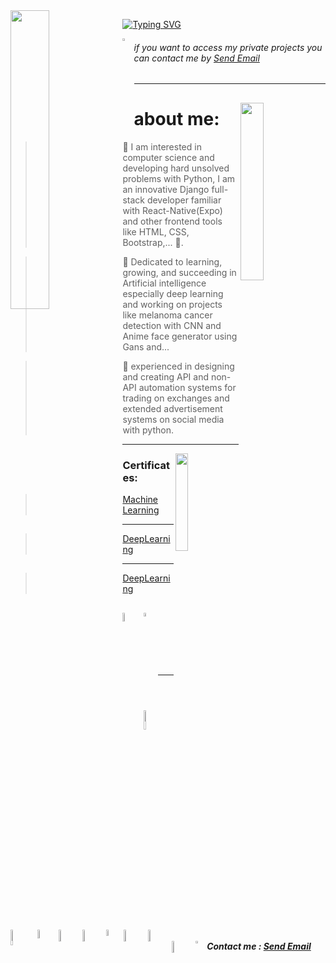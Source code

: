 <img src='https://user-images.githubusercontent.com/80113382/177538232-262cc624-b218-4b51-b655-2360f74a1419.gif' align='left' width='35%'>

[![Typing SVG](http://readme-typing-svg.herokuapp.com?font=Ubuntu&duration=2200&color=6DAF24&vCenter=true&width=408&height=66&lines=Hey+%F0%9F%91%8B;welcome+to+my+Github+repo+%F0%9F%91%BE.;%F0%9F%94%A5)](https://git.io/typing-svg)


<img src='https://user-images.githubusercontent.com/80113382/177611759-0d468bc7-103d-4c0f-9c9d-8068e1e09a35.png' align='left' width='3%'>


###### if you want to access my private projects you can contact me by <a href = "mailto: aliaghdam.erfan@gmail.com">Send Email</a>


---------------------------------------------



  
##

<img src='https://user-images.githubusercontent.com/80113382/177332733-28a53a09-b273-4641-ac30-8ed0ac95f168.png' align='right' width='27%'>


# about me:
 > 🐍 I am interested in computer science and developing hard unsolved problems with Python, I am an innovative Django full-stack developer familiar with React-Native(Expo) and other frontend tools like HTML, CSS, Bootstrap,... 🔫.

 > 📗 Dedicated to learning, growing, and succeeding in Artificial intelligence especially deep learning and working on projects like melanoma cancer detection with      CNN and Anime face generator using Gans and...
 
 > 🤖 experienced in designing and creating API and non-API automation systems for trading on exchanges and extended advertisement systems on social media with python.

---------------------------------------------
<img src='https://user-images.githubusercontent.com/80113382/177392524-0a83b72c-4375-4a08-9cd1-be96d2b3299a.png' align='right' width='20%'>



### Certificates:
> [Machine Learning](https://www.coursera.org/account/accomplishments/verify/MEBMFU27ZSCF?utm_source=link&utm_medium=certificate&utm_content=cert_image&utm_campaign=sharing_cta&utm_product=course)
-------
> [DeepLearning](https://graduation.udacity.com/confirm/EECNYTXC)
-------
> [DeepLearning](https://www.coursera.org/learn/neural-networks-deep-learning/home/welcome?utm_source=link&utm_medium=certificate&utm_content=cert_image&utm_campaign=sharing_cta)



##
<img src='https://user-images.githubusercontent.com/80113382/177596337-177311f6-bacf-4192-a445-d89590bc064e.png' align='left' width='6%'>
<img src='https://user-images.githubusercontent.com/80113382/177595626-5f1111df-eab3-486b-8243-bcd0ce9f3e06.svg' align='left' width='4%'>
<img src='https://user-images.githubusercontent.com/80113382/177600945-fc22d511-8166-420d-856b-470db4ffbbbf.png' align='left' width='9%'>
<img src='https://user-images.githubusercontent.com/80113382/177595180-7cef0954-35f7-4a1b-bf66-9feb470177a5.png' align='left' width='8%'>
<img src='https://user-images.githubusercontent.com/80113382/177595218-25e00729-d7e8-4e86-b2e5-32bca6bb6625.svg' align='left' width='6%'>
<img src='https://user-images.githubusercontent.com/80113382/177598530-1857c72e-af6c-44c8-8dbc-b68bc67945f3.svg' align='left' width='7%'>
<img src='https://user-images.githubusercontent.com/80113382/177595479-6cac0210-fe50-436a-8d55-d4a647c19964.svg' align='left' width='7%'>
<img src='https://user-images.githubusercontent.com/80113382/177596149-bf341b47-a1a9-4577-bf52-1362b5e95b0f.png' align='left' width='5%'>
<img src='https://user-images.githubusercontent.com/80113382/177599854-bb182e81-3730-4eeb-a41e-2cd5427eb035.svg' align='left' width='7%'>
<img src='https://user-images.githubusercontent.com/80113382/177600254-07c565b3-c7f5-4527-badb-e1a7f8ca6dec.svg' align='left' width='7%'>
<img src='https://user-images.githubusercontent.com/80113382/177720206-827eeb86-7296-49ee-9828-4be8c2ce706d.png' align='left' width='7%'>


<br>
<br>
<br>
<br>
<br>

---------------------------------------------
&nbsp;
<img src='https://user-images.githubusercontent.com/80113382/177611759-0d468bc7-103d-4c0f-9c9d-8068e1e09a35.png' align='left' width='3%'>
##### Contact me : <a href = "mailto: aliaghdam.erfan@gmail.com">Send Email</a>







